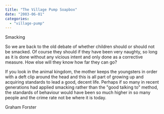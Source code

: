 ```yaml
---
title: "The Village Pump Soapbox"
date: "2003-06-01"
categories: 
  - "village-pump"
---
```


Smacking

So we are back to the old debate of whether children should or should not be smacked. Of course they should if they have been very naughty, so long as it is done without any vicious intent and only done as a corrective measure. How else will they know how far they can go?

If you look in the animal kingdom, the mother keeps the youngsters in order with a deft clip around the head and this is all part of growing up and acquiring standards to lead a good, decent life. Perhaps if so many in recent generations had applied smacking rather than the "good talking to" method, the standards of behaviour would have been so much higher in so many people and the crime rate not be where it is today.

Graham Forster
